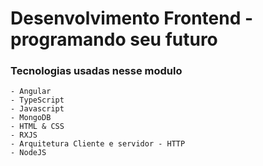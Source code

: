 # Desenvolvimento Frontend - programando seu futuro


### Tecnologias usadas nesse modulo
    - Angular
    - TypeScript
    - Javascript
    - MongoDB
    - HTML & CSS
    - RXJS
    - Arquitetura Cliente e servidor - HTTP
    - NodeJS